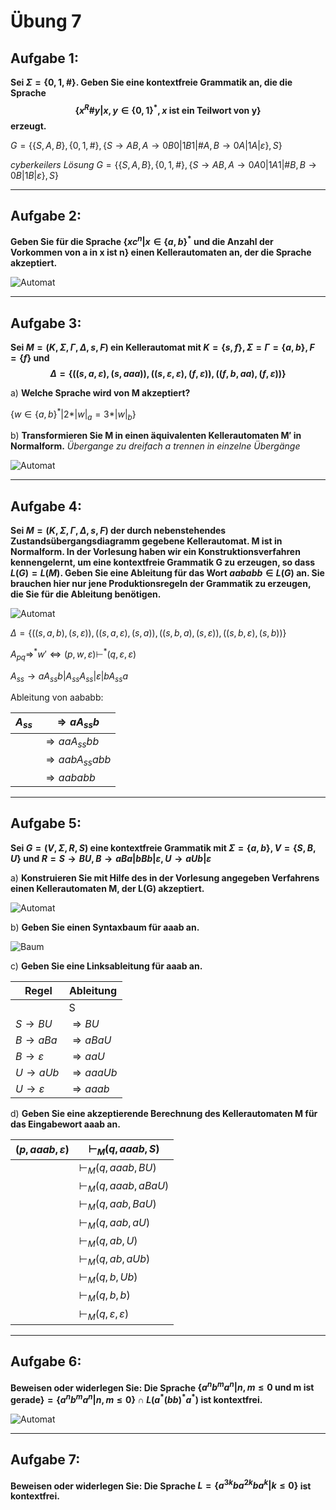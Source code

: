 # Übung 7
## Aufgabe 1:
**Sei $\Sigma = \{0,1,\#\}$. Geben Sie eine kontextfreie Grammatik an, die die Sprache
$$\{x^R\#y | x,y \in \{0,1\}^*, x \text{ ist ein Teilwort von y}\}$$
erzeugt.**

$G=\{\{S,A,B\},\{0,1,\#\},\{S\rightarrow AB, A\rightarrow 0B0|1B1|\#A, B\rightarrow 0A|1A|\varepsilon\}, S\}$

*cyberkeilers Lösung*
$G=\{\{S,A,B\},\{0,1,\#\},\{S\rightarrow AB, A\rightarrow 0A0|1A1|\#B, B\rightarrow 0B|1B|\varepsilon\}, S\}$

---
## Aufgabe 2:
**Geben Sie für die Sprache $\{xc^n | x \in \{a,b\}^* \text{ und die Anzahl der Vorkommen von a in x ist n}\}$ einen Kellerautomaten an, der die Sprache akzeptiert.**

![Automat](Automat2.jpg)

---
## Aufgabe 3:
**Sei $M=(K,\Sigma,\Gamma,\Delta,s,F)$ ein Kellerautomat mit $K=\{s,f\}, \Sigma = \Gamma = \{a,b\},F=\{f\}$ und
$$\Delta = \{((s,a,\varepsilon),(s,aaa)),((s,\varepsilon,\varepsilon),(f,\varepsilon)),((f,b,aa),(f,\varepsilon))\}$$**

a) **Welche Sprache wird von M akzeptiert?**

$\{ w \in \{a,b\}^* | 2*|w|_ a = 3*|w|_ b\}$

b) **Transformieren Sie M in einen äquivalenten Kellerautomaten M′ in Normalform.**
*Übergange zu dreifach a trennen in einzelne Übergänge*

![Automat](Automat3_GNF.jpg)

---
## Aufgabe 4:
**Sei $M=(K,\Sigma,\Gamma,\Delta,s,F)$ der durch nebenstehendes Zustandsübergangsdiagramm gegebene Kellerautomat. M ist in Normalform. In der Vorlesung haben wir ein Konstruktionsverfahren kennengelernt, um eine kontextfreie Grammatik G zu erzeugen, so dass $L(G)=L(M)$. Geben Sie eine Ableitung für das Wort $aababb \in L(G)$ an. Sie brauchen hier nur jene Produktionsregeln der Grammatik zu erzeugen, die Sie für die Ableitung benötigen.**

![Automat](Automat1.png)

$\Delta=\{((s,a,b),(s,\varepsilon)),((s,a,\varepsilon),(s,a)),((s,b,a),(s,\varepsilon)),((s,b,\varepsilon),(s,b))\}$

$A_{pq}\Rightarrow^* w' \Leftrightarrow (p,w,\varepsilon)\vdash^* (q,\varepsilon,\varepsilon)$

$A_{ss}\rightarrow aA_{ss}b | A_{ss}A_{ss} | \varepsilon | bA_{ss}a$

Ableitung von aababb:

| $A_{ss}$ | $\Rightarrow aA_{ss}b$ |
| -------- | ---------------------- |
|          | $\Rightarrow aaA_{ss}bb$ |
|          | $\Rightarrow aabA_{ss}abb$ |
|          | $\Rightarrow aababb$ |

---
## Aufgabe 5:
**Sei $G=(V,\Sigma,R,S)$ eine kontextfreie Grammatik mit $\Sigma = \{a, b\}, V = \{S, B, U \}$ und $R = {S \rightarrow BU, B \rightarrow aBa | bBb | \varepsilon, U \rightarrow aUb | \varepsilon}$**

a) **Konstruieren Sie mit Hilfe des in der Vorlesung angegeben Verfahrens einen Kellerautomaten M, der L(G) akzeptiert.**

![Automat](Automat5a.jpg)

b) **Geben Sie einen Syntaxbaum für aaab an.**

![Baum](Baum5b.jpg)

c) **Geben Sie eine Linksableitung für aaab an.**

| Regel                      | Ableitung |
|  ------------------------  |  -------  |
|                            | S         |
| $S\rightarrow BU$          | $\Rightarrow BU$ |
| $B\rightarrow aBa$         | $\Rightarrow aBaU$ |
| $B\rightarrow \varepsilon$ | $\Rightarrow aaU$ |
| $U\rightarrow aUb$         | $\Rightarrow aaaUb$ |
| $U\rightarrow \varepsilon$ | $\Rightarrow aaab$ |

d) **Geben Sie eine akzeptierende Berechnung des Kellerautomaten M für das Eingabewort aaab an.**

| $(p,aaab,\varepsilon)$ | $\vdash_M (q,aaab,S)$ |
| ---------------------- | -------------------- |
|                        | $\vdash_M (q,aaab,BU)$ |
|                        | $\vdash_M (q,aaab,aBaU)$ |
|                        | $\vdash_M (q,aab,BaU)$ |
|                        | $\vdash_M (q,aab,aU)$ |
|                        | $\vdash_M (q,ab,U)$ |
|                        | $\vdash_M (q,ab,aUb)$ |
|                        | $\vdash_M (q,b,Ub)$ |
|                        | $\vdash_M (q,b,b)$ |
|                        | $\vdash_M (q,\varepsilon,\varepsilon)$ |

---
## Aufgabe 6:
**Beweisen oder widerlegen Sie:
Die Sprache $\{a^nb^ma^n | n,m \leq 0 \text{ und m ist gerade} \} = \{a^nb^ma^n | n,m \leq 0\} \cap L(a^* (bb)^* a^*)$ ist kontextfrei.**

![Automat](Automat6.jpg)

---
## Aufgabe 7:
**Beweisen oder widerlegen Sie: Die Sprache $L=\{a^{3k}ba^{2k}ba^k | k \leq 0\}$ ist kontextfrei.**
